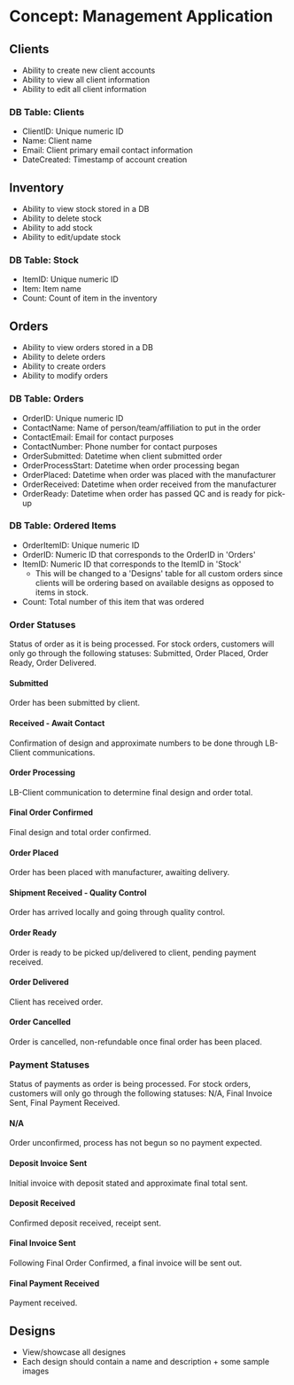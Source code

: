 # Concept: Management Application

## Clients
- Ability to create new client accounts
- Ability to view all client information
- Ability to edit all client information

### DB Table: Clients
- ClientID: Unique numeric ID
- Name: Client name
- Email: Client primary email contact information
- DateCreated: Timestamp of account creation

## Inventory
- Ability to view stock stored in a DB
- Ability to delete stock
- Ability to add stock
- Ability to edit/update stock

### DB Table: Stock
- ItemID: Unique numeric ID
- Item: Item name
- Count: Count of item in the inventory

## Orders
- Ability to view orders stored in a DB
- Ability to delete orders
- Ability to create orders
- Ability to modify orders

### DB Table: Orders
- OrderID: Unique numeric ID
- ContactName: Name of person/team/affiliation to put in the order
- ContactEmail: Email for contact purposes
- ContactNumber: Phone number for contact purposes
- OrderSubmitted: Datetime when client submitted order
- OrderProcessStart: Datetime when order processing began
- OrderPlaced: Datetime when order was placed with the manufacturer
- OrderReceived: Datetime when order received from the manufacturer
- OrderReady: Datetime when order has passed QC and is ready for pick-up

### DB Table: Ordered Items
- OrderItemID: Unique numeric ID
- OrderID: Numeric ID that corresponds to the OrderID in 'Orders'
- ItemID: Numeric ID that corresponds to the ItemID in 'Stock'
    * This will be changed to a 'Designs' table for all custom orders since clients will be ordering based on available designs as opposed to items in stock.
- Count: Total number of this item that was ordered

### Order Statuses
Status of order as it is being processed.
For stock orders, customers will only go through the following statuses:
Submitted, Order Placed, Order Ready, Order Delivered.

#### Submitted
Order has been submitted by client.
#### Received - Await Contact
Confirmation of design and approximate numbers to be done through LB-Client communications.
#### Order Processing
LB-Client communication to determine final design and order total.
#### Final Order Confirmed
Final design and total order confirmed.
#### Order Placed
Order has been placed with manufacturer, awaiting delivery.
#### Shipment Received - Quality Control
Order has arrived locally and going through quality control.
#### Order Ready
Order is ready to be picked up/delivered to client, pending payment received.
#### Order Delivered
Client has received order.
#### Order Cancelled
Order is cancelled, non-refundable once final order has been placed.

### Payment Statuses
Status of payments as order is being processed.
For stock orders, customers will only go through the following statuses:
N/A, Final Invoice Sent, Final Payment Received.

#### N/A
Order unconfirmed, process has not begun so no payment expected.
#### Deposit Invoice Sent
Initial invoice with deposit stated and approximate final total sent.
#### Deposit Received
Confirmed deposit received, receipt sent.
#### Final Invoice Sent
Following Final Order Confirmed, a final invoice will be sent out.
#### Final Payment Received
Payment received.

## Designs
- View/showcase all designes
- Each design should contain a name and description + some sample images
